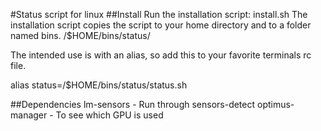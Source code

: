 #Status script for linux
##Install
Run the installation script: install.sh
The installation script copies the script to your home directory and to a folder named bins.
/$HOME/bins/status/

The intended use is with an alias, so add this to your favorite terminals rc file.

alias status=/$HOME/bins/status/status.sh

##Dependencies
lm-sensors - Run through sensors-detect
optimus-manager - To see which GPU is used
